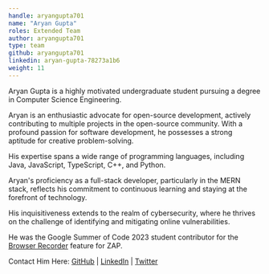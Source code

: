 ```yaml
---
handle: aryangupta701
name: "Aryan Gupta"
roles: Extended Team
author: aryangupta701
type: team
github: aryangupta701
linkedin: aryan-gupta-78273a1b6
weight: 11
---
```

Aryan Gupta is a highly motivated undergraduate student pursuing a degree in Computer Science Engineering.

Aryan is an enthusiastic advocate for open-source development, actively contributing to multiple projects in the open-source community. With a profound passion for software development, he possesses a strong aptitude for creative problem-solving. 

His expertise spans a wide range of programming languages, including Java, JavaScript, TypeScript, C++, and Python.

Aryan's proficiency as a full-stack developer, particularly in the MERN stack, reflects his commitment to continuous learning and staying at the forefront of technology.

His inquisitiveness extends to the realm of cybersecurity, where he thrives on the challenge of identifying and mitigating online vulnerabilities.

He was the Google Summer of Code 2023 student contributor for the [Browser Recorder](/blog/2023-09-11-browser-recorder/) feature for ZAP. 

Contact Him Here: [GitHub](https://www.github.com/aryangupta701) | [LinkedIn](https://www.linkedin.com/in/aryan-gupta-78273a1b6/) | [Twitter](https://twitter.com/aryangupta_701)
